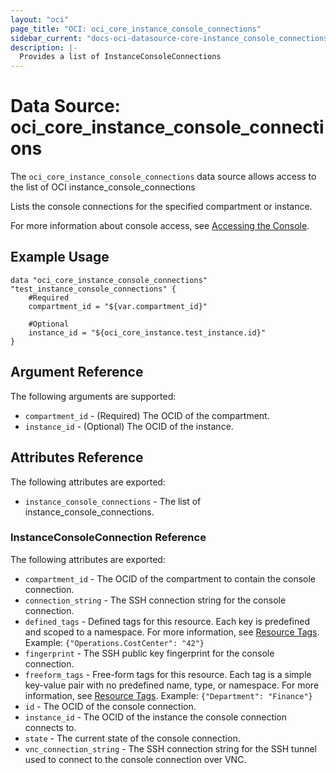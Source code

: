 ```yaml
---
layout: "oci"
page_title: "OCI: oci_core_instance_console_connections"
sidebar_current: "docs-oci-datasource-core-instance_console_connections"
description: |-
  Provides a list of InstanceConsoleConnections
---
```


# Data Source: oci_core_instance_console_connections
The `oci_core_instance_console_connections` data source allows access to the list of OCI instance_console_connections

Lists the console connections for the specified compartment or instance.

For more information about console access, see [Accessing the Console](https://docs.us-phoenix-1.oraclecloud.com/Content/Compute/References/serialconsole.htm).


## Example Usage

```hcl
data "oci_core_instance_console_connections" "test_instance_console_connections" {
	#Required
	compartment_id = "${var.compartment_id}"

	#Optional
	instance_id = "${oci_core_instance.test_instance.id}"
}
```

## Argument Reference

The following arguments are supported:

* `compartment_id` - (Required) The OCID of the compartment.
* `instance_id` - (Optional) The OCID of the instance.


## Attributes Reference

The following attributes are exported:

* `instance_console_connections` - The list of instance_console_connections.

### InstanceConsoleConnection Reference

The following attributes are exported:

* `compartment_id` - The OCID of the compartment to contain the console connection.
* `connection_string` - The SSH connection string for the console connection.
* `defined_tags` - Defined tags for this resource. Each key is predefined and scoped to a namespace. For more information, see [Resource Tags](https://docs.us-phoenix-1.oraclecloud.com/Content/General/Concepts/resourcetags.htm).  Example: `{"Operations.CostCenter": "42"}` 
* `fingerprint` - The SSH public key fingerprint for the console connection.
* `freeform_tags` - Free-form tags for this resource. Each tag is a simple key-value pair with no predefined name, type, or namespace. For more information, see [Resource Tags](https://docs.us-phoenix-1.oraclecloud.com/Content/General/Concepts/resourcetags.htm).  Example: `{"Department": "Finance"}` 
* `id` - The OCID of the console connection.
* `instance_id` - The OCID of the instance the console connection connects to.
* `state` - The current state of the console connection.
* `vnc_connection_string` - The SSH connection string for the SSH tunnel used to connect to the console connection over VNC. 

